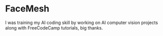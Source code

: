 # FaceMesh
I was training my AI coding skill by working on AI computer vision projects along with FreeCodeCamp tutorials, big thanks.
